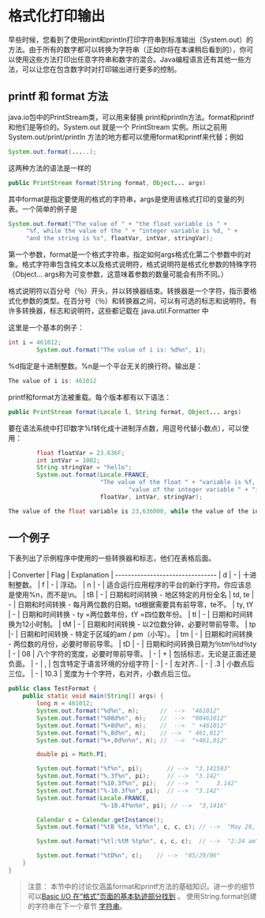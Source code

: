 # 格式化打印输出

早些时候，您看到了使用print和println打印字符串到标准输出（System.out）的方法。由于所有的数字都可以转换为字符串（正如你将在本课稍后看到的），你可以使用这些方法打印出任意字符串和数字的混合。Java编程语言还有其他一些方法，可以让您在包含数字时对打印输出进行更多的控制。

##  printf 和 format 方法

java.io包中的PrintStream类，可以用来替换 print和println方法。format和printf和他们是等价的。System.out 就是一个 PrintStream 实例。所以之前用System.out/print/println 方法的地方都可以使用format和printf来代替；例如

```java
System.out.format(.....);
```
这两种方法的语法是一样的

```java
public PrintStream format(String format, Object... args)
```

其中format是指定要使用的格式的字符串，args是使用该格式打印的变量的列表。一个简单的例子是

```java
System.out.format("The value of " + "the float variable is " +
     "%f, while the value of the " + "integer variable is %d, " +
     "and the string is %s", floatVar, intVar, stringVar); 
```

第一个参数，format是一个格式字符串，指定如何args格式化第二个参数中的对象。格式字符串包含纯文本以及格式说明符，格式说明符是格式化参数的特殊字符（Object... args称为可变参数，这意味着参数的数量可能会有所不同。）

格式说明符以百分号（％）开头，并以转换器结束。转换器是一个字符，指示要格式化参数的类型。在百分号（％）和转换器之间，可以有可选的标志和说明符。有许多转换器，标志和说明符，这些都记载在 java.util.Formatter 中


这里是一个基本的例子：

```java
int i = 461012;
        System.out.format("The value of i is: %d%n", i);
```
%d指定是十进制整数。%n是一个平台无关的换行符。输出是：

```java
The value of i is: 461012
```

printf和format方法被重载。每个版本都有以下语法：

```java
public PrintStream format(Locale l, String format, Object... args)
```

要在语法系统中打印数字%f转化成十进制浮点数，用逗号代替小数点），可以使用：

```java
        float floatVar = 23.636F;
        int intVar = 1002;
        String stringVar = "hello";
        System.out.format(Locale.FRANCE,
                          "The value of the float " + "variable is %f, while the " +
                                  "value of the integer variable " + "is %d, and the string is %s%n",
                          floatVar, intVar, stringVar);
```

```java
The value of the float variable is 23,636000, while the value of the integer variable is 1002, and the string is hello
```

## 一个例子
下表列出了示例程序中使用的一些转换器和标志，他们在表格后面。

| Converter	| Flag	| Explanation
| --------------------------------
| d     | -	| 	十进制整数。
| f	|  -	| 浮动。
| n	|  -	| 适合运行应用程序的平台的新行字符。你应该总是使用%n，而不是\n。
| tB | 	 -	| 日期和时间转换 - 地区特定的月份全名
| td, te | -	 | 日期和时间转换 - 每月两位数的日期。td根据需要具有前导零，te不。
| ty, tY | -	 | 日期和时间转换 - ty =两位数年份，tY =四位数年份。
| tl	|  -	| 日期和时间转换为12小时制。
| tM	|  -	| 日期和时间转换 - 以2位数分钟，必要时带前导零。
| tp	|-  	| 日期和时间转换 - 特定于区域的am / pm（小写）。
| tm	| - 	| 日期和时间转换 - 两位数的月份，必要时带前导零。
| tD	|  -	| 日期和时间转换日期为％tm％td％ty
| - 	| 08	| 八个字符的宽度，必要时带前导零。
| - 	| +	| 包括标志，无论是正面还是负面。
| -   	| ,	| 包含特定于语言环境的分组字符
| - 	| -	| 左对齐..
| - 	| .3	| 小数点后三位。
| - 	| 10.3	| 宽度为十个字符，右对齐，小数点后三位。


```java
public class TestFormat {
    public static void main(String[] args) {
        long n = 461012;
        System.out.format("%d%n", n);      //  -->  "461012"
        System.out.format("%08d%n", n);    //  -->  "00461012"
        System.out.format("%+8d%n", n);    //  -->  " +461012"
        System.out.format("%,8d%n", n);    // -->  " 461,012"
        System.out.format("%+,8d%n%n", n); //  -->  "+461,012"

        double pi = Math.PI;

        System.out.format("%f%n", pi);       // -->  "3.141593"
        System.out.format("%.3f%n", pi);     // -->  "3.142"
        System.out.format("%10.3f%n", pi);   // -->  "     3.142"
        System.out.format("%-10.3f%n", pi);  // -->  "3.142"
        System.out.format(Locale.FRANCE,
                          "%-10.4f%n%n", pi); // -->  "3,1416"

        Calendar c = Calendar.getInstance();
        System.out.format("%tB %te, %tY%n", c, c, c); // -->  "May 29, 2006"

        System.out.format("%tl:%tM %tp%n", c, c, c);  // -->  "2:34 am"

        System.out.format("%tD%n", c);    // -->  "05/29/06"
    }
}
```

> 注意：   本节中的讨论仅涵盖format和printf方法的基础知识。进一步的细节可以[Basic I/O 在“格式”页面的基本轨迹部分找到](/content/essential/io/formatting.md) 。
使用String.format创建的字符串在下一个章节 [字符串](/字符串)。